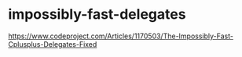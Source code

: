 # impossibly-fast-delegates
https://www.codeproject.com/Articles/1170503/The-Impossibly-Fast-Cplusplus-Delegates-Fixed

